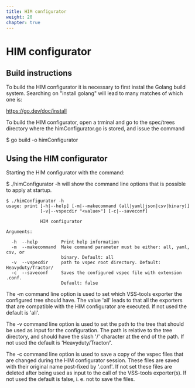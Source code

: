 ```yaml
---
title: HIM configurator
weight: 20
chapter: true
---
```


# HIM configurator

## Build instructions

To build the HIM configurator it is necessary to first instal the Golang build system. Searching on "install golang" will lead to many matches of which one is:

https://go.dev/doc/install

To build the HIM configurator, open a trminal and go to the spec/trees directory where the himConfigurator.go is stored, and issue the command

$ go build -o himConfigurator

## Using the HIM configurator

Starting the HIM configurator with the command:

$ ./himConfigurator -h
will show the command line options that is possible to apply at startup.

```
$ ./himConfigurator -h
usage: print [-h|--help] [-m|--makecommand (all|yaml|json|csv|binary)]
             [-v|--vspecdir "<value>"] [-c|--saveconf]

             HIM configurator

Arguments:

  -h  --help         Print help information
  -m  --makecommand  Make command parameter must be either: all, yaml, csv, or
                     binary. Default: all
  -v  --vspecdir     path to vspec root directory. Default: Heavyduty/Tractor/
  -c  --saveconf     Saves the configured vspec file with extension .conf.
                     Default: false
```
The -m command line option is used to set which VSS-tools exporter the configured tree should have.
The value 'all' leads to that all the exporters that are compatible with the HIM configurator are executed.
If not used the default is 'all'.

The -v command line option is used to set the path to the tree that should be used as input for the configuration.
The path is relative to the tree directory, and should have the slash '/' character at the end of the path.
If not used the default is 'Heavyduty/Tractor/'.

The -c command line option is used to save a copy of the vspec files that are changed during the HIM configurator session.
These files are saved with their original name post-fixed by '.conf'.
If not set these files are deleted after being used as input to the call of the VSS-tools exporter(s).
If not used the default is false, i. e. not to save the files.

